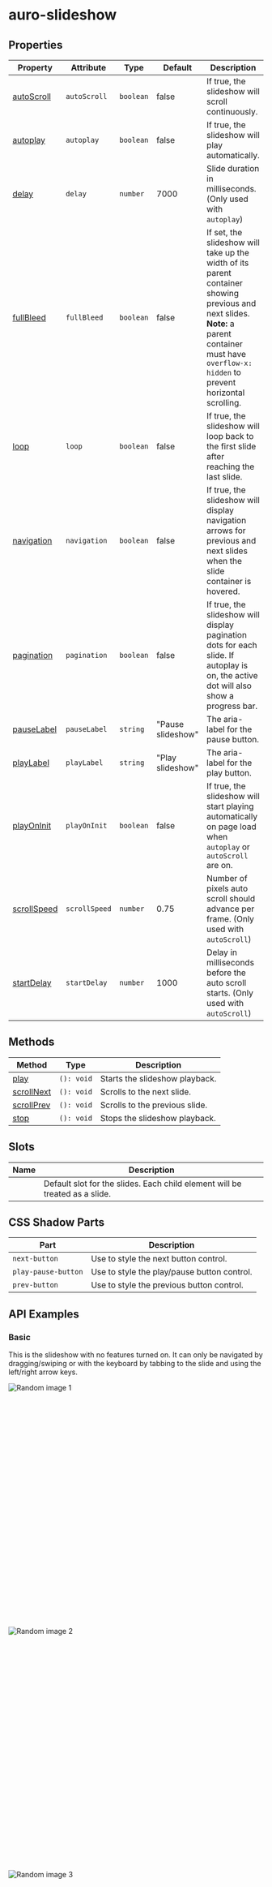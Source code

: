 <!-- AURO-GENERATED-CONTENT:START (FILE:src=./../docs/api.md) -->
<!-- The below content is automatically added from ./../docs/api.md -->

# auro-slideshow

## Properties

| Property      | Attribute     | Type      | Default           | Description                                      |
|---------------|---------------|-----------|-------------------|--------------------------------------------------|
| [autoScroll](#autoScroll)  | `autoScroll`  | `boolean` | false             | If true, the slideshow will scroll continuously. |
| [autoplay](#autoplay)    | `autoplay`    | `boolean` | false             | If true, the slideshow will play automatically.  |
| [delay](#delay)       | `delay`       | `number`  | 7000              | Slide duration in milliseconds. (Only used with `autoplay`) |
| [fullBleed](#fullBleed)   | `fullBleed`   | `boolean` | false             | If set, the slideshow will take up the width of its parent container showing previous and next slides. **Note:** a parent container must have `overflow-x: hidden` to prevent horizontal scrolling. |
| [loop](#loop)        | `loop`        | `boolean` | false             | If true, the slideshow will loop back to the first slide after reaching the last slide. |
| [navigation](#navigation)  | `navigation`  | `boolean` | false             | If true, the slideshow will display navigation arrows for previous and next slides when the slide container is hovered. |
| [pagination](#pagination)  | `pagination`  | `boolean` | false             | If true, the slideshow will display pagination dots for each slide. If autoplay is on, the active dot will also show a progress bar. |
| [pauseLabel](#pauseLabel)  | `pauseLabel`  | `string`  | "Pause slideshow" | The aria-label for the pause button.             |
| [playLabel](#playLabel)   | `playLabel`   | `string`  | "Play slideshow"  | The aria-label for the play button.              |
| [playOnInit](#playOnInit)  | `playOnInit`  | `boolean` | false             | If true, the slideshow will start playing automatically on page load when `autoplay` or `autoScroll` are on. |
| [scrollSpeed](#scrollSpeed) | `scrollSpeed` | `number`  | 0.75              | Number of pixels auto scroll should advance per frame. (Only used with `autoScroll`) |
| [startDelay](#startDelay)  | `startDelay`  | `number`  | 1000              | Delay in milliseconds before the auto scroll starts. (Only used with `autoScroll`) |

## Methods

| Method       | Type       | Description                    |
|--------------|------------|--------------------------------|
| [play](#play)       | `(): void` | Starts the slideshow playback. |
| [scrollNext](#scrollNext) | `(): void` | Scrolls to the next slide.     |
| [scrollPrev](#scrollPrev) | `(): void` | Scrolls to the previous slide. |
| [stop](#stop)       | `(): void` | Stops the slideshow playback.  |

## Slots

| Name | Description                                      |
|------|--------------------------------------------------|
|      | Default slot for the slides. Each child element will be treated as a slide. |

## CSS Shadow Parts

| Part                | Description                                 |
|---------------------|---------------------------------------------|
| `next-button`       | Use to style the next button control.       |
| `play-pause-button` | Use to style the play/pause button control. |
| `prev-button`       | Use to style the previous button control.   |
<!-- AURO-GENERATED-CONTENT:END -->

## API Examples

### Basic

This is the slideshow with no features turned on. It can only be navigated by dragging/swiping or with the keyboard by tabbing to the slide and using the left/right arrow keys.

<div class="exampleWrapper">
  <!-- AURO-GENERATED-CONTENT:START (FILE:src=./../apiExamples/basic.html) -->
  <!-- The below content is automatically added from ./../apiExamples/basic.html -->
    <auro-slideshow>
      <div style="height: 480px">
        <img style="object-fit: cover;" src="https://picsum.photos/1000/480?random=1" alt="Random image 1">
      </div>
      <div style="height: 480px">
        <img style="object-fit: cover;" src="https://picsum.photos/1000/480?random=2" alt="Random image 2">
      </div>
      <div style="height: 480px">
        <img style="object-fit: cover;" src="https://picsum.photos/1000/480?random=3" alt="Random image 3">
      </div>
      <div style="height: 480px">
        <img style="object-fit: cover;" src="https://picsum.photos/1000/480?random=4" alt="Random image 4">
      </div>
      <div style="height: 480px">
        <img style="object-fit: cover;" src="https://picsum.photos/1000/480?random=5" alt="Random image 5">
      </div>    
    </auro-slideshow>
  <!-- AURO-GENERATED-CONTENT:END -->
</div>
<auro-accordion alignRight>
  <span slot="trigger">See code</span>
<!-- AURO-GENERATED-CONTENT:START (CODE:src=./../apiExamples/basic.html) -->
<!-- The below code snippet is automatically added from ./../apiExamples/basic.html -->

```html
  <auro-slideshow>
    <div style="height: 480px">
      <img style="object-fit: cover;" src="https://picsum.photos/1000/480?random=1" alt="Random image 1">
    </div>
    <div style="height: 480px">
      <img style="object-fit: cover;" src="https://picsum.photos/1000/480?random=2" alt="Random image 2">
    </div>
    <div style="height: 480px">
      <img style="object-fit: cover;" src="https://picsum.photos/1000/480?random=3" alt="Random image 3">
    </div>
    <div style="height: 480px">
      <img style="object-fit: cover;" src="https://picsum.photos/1000/480?random=4" alt="Random image 4">
    </div>
    <div style="height: 480px">
      <img style="object-fit: cover;" src="https://picsum.photos/1000/480?random=5" alt="Random image 5">
    </div>    
  </auro-slideshow>
```
<!-- AURO-GENERATED-CONTENT:END -->
</auro-accordion>

### Navigation

Setting the `navigation` attribute will render previous/next arrow controls to allow the user to manually navigate the slideshow. These controls will only appear when the slides are hovered.

If `loop` is off, the respective arrow control will be disabled/hidden when the slideshow is at the beginning or the end.

`navigation` controls are disabled on mobile devices.

<div class="exampleWrapper">
  <!-- AURO-GENERATED-CONTENT:START (FILE:src=./../apiExamples/navigation.html) -->
  <!-- The below content is automatically added from ./../apiExamples/navigation.html -->
    <auro-slideshow navigation>
      <div style="height: 480px">
        <img style="object-fit: cover;" src="https://picsum.photos/1000/480?random=1" alt="Random image 1">
      </div>
      <div style="height: 480px">
        <img style="object-fit: cover;" src="https://picsum.photos/1000/480?random=2" alt="Random image 2">
      </div>
      <div style="height: 480px">
        <img style="object-fit: cover;" src="https://picsum.photos/1000/480?random=3" alt="Random image 3">
      </div>
      <div style="height: 480px">
        <img style="object-fit: cover;" src="https://picsum.photos/1000/480?random=4" alt="Random image 4">
      </div>
      <div style="height: 480px">
        <img style="object-fit: cover;" src="https://picsum.photos/1000/480?random=5" alt="Random image 5">
      </div>
    </auro-slideshow>
  <!-- AURO-GENERATED-CONTENT:END -->
</div>
<auro-accordion alignRight>
  <span slot="trigger">See code</span>
<!-- AURO-GENERATED-CONTENT:START (CODE:src=./../apiExamples/navigation.html) -->
<!-- The below code snippet is automatically added from ./../apiExamples/navigation.html -->

```html
  <auro-slideshow navigation>
    <div style="height: 480px">
      <img style="object-fit: cover;" src="https://picsum.photos/1000/480?random=1" alt="Random image 1">
    </div>
    <div style="height: 480px">
      <img style="object-fit: cover;" src="https://picsum.photos/1000/480?random=2" alt="Random image 2">
    </div>
    <div style="height: 480px">
      <img style="object-fit: cover;" src="https://picsum.photos/1000/480?random=3" alt="Random image 3">
    </div>
    <div style="height: 480px">
      <img style="object-fit: cover;" src="https://picsum.photos/1000/480?random=4" alt="Random image 4">
    </div>
    <div style="height: 480px">
      <img style="object-fit: cover;" src="https://picsum.photos/1000/480?random=5" alt="Random image 5">
    </div>
  </auro-slideshow>
```
<!-- AURO-GENERATED-CONTENT:END -->
</auro-accordion>

### Pagination

Setting the `pagination` attribute will render pagination dots to indicate the number of slides. The current slide dot is represented by a filled wide dot to match the look of the progress bar. 

<div class="exampleWrapper">
  <!-- AURO-GENERATED-CONTENT:START (FILE:src=./../apiExamples/pagination.html) -->
  <!-- The below content is automatically added from ./../apiExamples/pagination.html -->
  <auro-slideshow pagination>
  <div style="height: 480px">
      <img style="object-fit: cover;" src="https://picsum.photos/1000/480?random=1" alt="Random image 1">
  </div>
  <div style="height: 480px">
      <img style="object-fit: cover;" src="https://picsum.photos/1000/480?random=2" alt="Random image 2">
  </div>
  <div style="height: 480px">
      <img style="object-fit: cover;" src="https://picsum.photos/1000/480?random=3" alt="Random image 3">
  </div>
  <div style="height: 480px">
      <img style="object-fit: cover;" src="https://picsum.photos/1000/480?random=4" alt="Random image 4">
  </div>
  <div style="height: 480px">
      <img style="object-fit: cover;" src="https://picsum.photos/1000/480?random=5" alt="Random image 5">
  </div>
  </auro-slideshow>
  <!-- AURO-GENERATED-CONTENT:END -->
</div>
<auro-accordion alignRight>
  <span slot="trigger">See code</span>
<!-- AURO-GENERATED-CONTENT:START (CODE:src=./../apiExamples/pagination.html) -->
<!-- The below code snippet is automatically added from ./../apiExamples/pagination.html -->

```html
<auro-slideshow pagination>
<div style="height: 480px">
    <img style="object-fit: cover;" src="https://picsum.photos/1000/480?random=1" alt="Random image 1">
</div>
<div style="height: 480px">
    <img style="object-fit: cover;" src="https://picsum.photos/1000/480?random=2" alt="Random image 2">
</div>
<div style="height: 480px">
    <img style="object-fit: cover;" src="https://picsum.photos/1000/480?random=3" alt="Random image 3">
</div>
<div style="height: 480px">
    <img style="object-fit: cover;" src="https://picsum.photos/1000/480?random=4" alt="Random image 4">
</div>
<div style="height: 480px">
    <img style="object-fit: cover;" src="https://picsum.photos/1000/480?random=5" alt="Random image 5">
</div>
</auro-slideshow>
```
<!-- AURO-GENERATED-CONTENT:END -->
</auro-accordion>

### Loop

If the `loop` attribute is on, the slideshow will go back to the first slide when it reaches the end. If `autoplay` or `autoScroll` is on and `loop` is off, the slideshow will stop on the last slide.

<div class="exampleWrapper">
  <!-- AURO-GENERATED-CONTENT:START (FILE:src=./../apiExamples/loop.html) -->
  <!-- The below content is automatically added from ./../apiExamples/loop.html -->
    <auro-slideshow pagination navigation loop>
      <div style="height: 480px">
        <img style="object-fit: cover;" src="https://picsum.photos/1000/480?random=1" alt="Random image 1">
      </div>
      <div style="height: 480px">
        <img style="object-fit: cover;" src="https://picsum.photos/1000/480?random=2" alt="Random image 2">
      </div>
      <div style="height: 480px">
        <img style="object-fit: cover;" src="https://picsum.photos/1000/480?random=3" alt="Random image 3">
      </div>
      <div style="height: 480px">
        <img style="object-fit: cover;" src="https://picsum.photos/1000/480?random=4" alt="Random image 4">
      </div>
      <div style="height: 480px">
        <img style="object-fit: cover;" src="https://picsum.photos/1000/480?random=5" alt="Random image 5">
      </div>
    </auro-slideshow>
  <!-- AURO-GENERATED-CONTENT:END -->
</div>
<auro-accordion alignRight>
  <span slot="trigger">See code</span>
<!-- AURO-GENERATED-CONTENT:START (CODE:src=./../apiExamples/loop.html) -->
<!-- The below code snippet is automatically added from ./../apiExamples/loop.html -->

```html
  <auro-slideshow pagination navigation loop>
    <div style="height: 480px">
      <img style="object-fit: cover;" src="https://picsum.photos/1000/480?random=1" alt="Random image 1">
    </div>
    <div style="height: 480px">
      <img style="object-fit: cover;" src="https://picsum.photos/1000/480?random=2" alt="Random image 2">
    </div>
    <div style="height: 480px">
      <img style="object-fit: cover;" src="https://picsum.photos/1000/480?random=3" alt="Random image 3">
    </div>
    <div style="height: 480px">
      <img style="object-fit: cover;" src="https://picsum.photos/1000/480?random=4" alt="Random image 4">
    </div>
    <div style="height: 480px">
      <img style="object-fit: cover;" src="https://picsum.photos/1000/480?random=5" alt="Random image 5">
    </div>
  </auro-slideshow>
```
<!-- AURO-GENERATED-CONTENT:END -->
</auro-accordion>

### Autoplay

Setting the `autoplay` attribute will render the play button so users can stop or start the slideshow. Adding the `pagination` attribute will render pagination dots with an animated progress bar in place of the current slide dot showing the time until the next slide. When stopped, the progress bar will be filled. Playing will stop if any of the controls are clicked or a slide is hovered/receives focus.

<div class="exampleWrapper">
  <!-- AURO-GENERATED-CONTENT:START (FILE:src=./../apiExamples/autoplay.html) -->
  <!-- The below content is automatically added from ./../apiExamples/autoplay.html -->
    <auro-slideshow pagination autoplay playOnInit loop>
      <div style="height: 480px">
        <img style="object-fit: cover;" src="https://picsum.photos/1000/480?random=1" alt="Random image 1">
      </div>
      <div style="height: 480px">
        <img style="object-fit: cover;" src="https://picsum.photos/1000/480?random=2" alt="Random image 2">
      </div>
      <div style="height: 480px">
        <img style="object-fit: cover;" src="https://picsum.photos/1000/480?random=3" alt="Random image 3">
      </div>
      <div style="height: 480px">
        <img style="object-fit: cover;" src="https://picsum.photos/1000/480?random=4" alt="Random image 4">
      </div>
      <div style="height: 480px">
        <img style="object-fit: cover;" src="https://picsum.photos/1000/480?random=5" alt="Random image 5">
      </div>
    </auro-slideshow>
  <!-- AURO-GENERATED-CONTENT:END -->
</div>
<auro-accordion alignRight>
  <span slot="trigger">See code</span>
<!-- AURO-GENERATED-CONTENT:START (CODE:src=./../apiExamples/autoplay.html) -->
<!-- The below code snippet is automatically added from ./../apiExamples/autoplay.html -->

```html
  <auro-slideshow pagination autoplay playOnInit loop>
    <div style="height: 480px">
      <img style="object-fit: cover;" src="https://picsum.photos/1000/480?random=1" alt="Random image 1">
    </div>
    <div style="height: 480px">
      <img style="object-fit: cover;" src="https://picsum.photos/1000/480?random=2" alt="Random image 2">
    </div>
    <div style="height: 480px">
      <img style="object-fit: cover;" src="https://picsum.photos/1000/480?random=3" alt="Random image 3">
    </div>
    <div style="height: 480px">
      <img style="object-fit: cover;" src="https://picsum.photos/1000/480?random=4" alt="Random image 4">
    </div>
    <div style="height: 480px">
      <img style="object-fit: cover;" src="https://picsum.photos/1000/480?random=5" alt="Random image 5">
    </div>
  </auro-slideshow>
```
<!-- AURO-GENERATED-CONTENT:END -->
</auro-accordion>

### Delay

To set a custom slide duration on an `autoplay` slideshow, use the `delay` attribute to pass in a new value in milliseconds. The default value is 7000. This will show each slide for 7 seconds before moving to the next slide.

<div class="exampleWrapper">
  <!-- AURO-GENERATED-CONTENT:START (FILE:src=./../apiExamples/delay.html) -->
  <!-- The below content is automatically added from ./../apiExamples/delay.html -->
    <auro-slideshow pagination autoplay delay="2000">
      <div style="height: 480px">
        <img style="object-fit: cover;" src="https://picsum.photos/1000/480?random=1" alt="Random image 1">
      </div>
      <div style="height: 480px">
        <img style="object-fit: cover;" src="https://picsum.photos/1000/480?random=2" alt="Random image 2">
      </div>
      <div style="height: 480px">
        <img style="object-fit: cover;" src="https://picsum.photos/1000/480?random=3" alt="Random image 3">
      </div>
      <div style="height: 480px">
        <img style="object-fit: cover;" src="https://picsum.photos/1000/480?random=4" alt="Random image 4">
      </div>
      <div style="height: 480px">
        <img style="object-fit: cover;" src="https://picsum.photos/1000/480?random=5" alt="Random image 5">
      </div>
    </auro-slideshow>
  <!-- AURO-GENERATED-CONTENT:END -->
</div>
<auro-accordion alignRight>
  <span slot="trigger">See code</span>
<!-- AURO-GENERATED-CONTENT:START (CODE:src=./../apiExamples/delay.html) -->
<!-- The below code snippet is automatically added from ./../apiExamples/delay.html -->

```html
  <auro-slideshow pagination autoplay delay="2000">
    <div style="height: 480px">
      <img style="object-fit: cover;" src="https://picsum.photos/1000/480?random=1" alt="Random image 1">
    </div>
    <div style="height: 480px">
      <img style="object-fit: cover;" src="https://picsum.photos/1000/480?random=2" alt="Random image 2">
    </div>
    <div style="height: 480px">
      <img style="object-fit: cover;" src="https://picsum.photos/1000/480?random=3" alt="Random image 3">
    </div>
    <div style="height: 480px">
      <img style="object-fit: cover;" src="https://picsum.photos/1000/480?random=4" alt="Random image 4">
    </div>
    <div style="height: 480px">
      <img style="object-fit: cover;" src="https://picsum.photos/1000/480?random=5" alt="Random image 5">
    </div>
  </auro-slideshow>
```
<!-- AURO-GENERATED-CONTENT:END -->
</auro-accordion>

### AutoScroll

Setting the `autoScroll` attribute will also render the play button, but unlike `autoplay`, the slideshow will not stop on each slide. Instead, it will scroll continuously at a set pace and only stop on hover/focus or if any controls are clicked. 

`pagination` and `navigation` controls will not work unless the slideshow is stopped. 

`autoScroll` is disabled on mobile devices. 

<div class="exampleWrapper">
  <!-- AURO-GENERATED-CONTENT:START (FILE:src=./../apiExamples/autoscroll.html) -->
  <!-- The below content is automatically added from ./../apiExamples/autoscroll.html -->
    <auro-slideshow navigation autoscroll playOnInit loop>
      <div style="height: 480px; max-width: 400px;">
        <img style="object-fit: cover;" src="https://picsum.photos/400/480?random=1" alt="Random image 1">
      </div>
      <div style="height: 480px; max-width: 400px;">
        <img style="object-fit: cover;" src="https://picsum.photos/400/480?random=2" alt="Random image 2">
      </div>
      <div style="height: 480px; max-width: 400px;">
        <img style="object-fit: cover;" src="https://picsum.photos/400/480?random=3" alt="Random image 3">
      </div>
      <div style="height: 480px; max-width: 400px;">
        <img style="object-fit: cover;" src="https://picsum.photos/400/480?random=4" alt="Random image 4">
      </div>
      <div style="height: 480px; max-width: 400px;">
        <img style="object-fit: cover;" src="https://picsum.photos/400/480?random=5" alt="Random image 5">
      </div> 
    </auro-slideshow>
  <!-- AURO-GENERATED-CONTENT:END -->
</div>
<auro-accordion alignRight>
  <span slot="trigger">See code</span>
<!-- AURO-GENERATED-CONTENT:START (CODE:src=./../apiExamples/autoscroll.html) -->
<!-- The below code snippet is automatically added from ./../apiExamples/autoscroll.html -->

```html
  <auro-slideshow navigation autoscroll playOnInit loop>
    <div style="height: 480px; max-width: 400px;">
      <img style="object-fit: cover;" src="https://picsum.photos/400/480?random=1" alt="Random image 1">
    </div>
    <div style="height: 480px; max-width: 400px;">
      <img style="object-fit: cover;" src="https://picsum.photos/400/480?random=2" alt="Random image 2">
    </div>
    <div style="height: 480px; max-width: 400px;">
      <img style="object-fit: cover;" src="https://picsum.photos/400/480?random=3" alt="Random image 3">
    </div>
    <div style="height: 480px; max-width: 400px;">
      <img style="object-fit: cover;" src="https://picsum.photos/400/480?random=4" alt="Random image 4">
    </div>
    <div style="height: 480px; max-width: 400px;">
      <img style="object-fit: cover;" src="https://picsum.photos/400/480?random=5" alt="Random image 5">
    </div> 
  </auro-slideshow>
```
<!-- AURO-GENERATED-CONTENT:END -->
</auro-accordion>

### ScrollSpeed

To set a custom speed on an `autoScroll` slideshow, use the `scrollSpeed` attribute to pass in a new value in pixels per frame. The default value is 0.75. To make the slideshow scroll faster, use a higher number. The value does not need to be whole number.

<div class="exampleWrapper">
  <!-- AURO-GENERATED-CONTENT:START (FILE:src=./../apiExamples/scrollspeed.html) -->
  <!-- The below content is automatically added from ./../apiExamples/scrollspeed.html -->
    <auro-slideshow navigation autoscroll scrollSpeed="2.88" loop>
      <div style="height: 480px; max-width: 400px;">
        <img style="object-fit: cover;" src="https://picsum.photos/400/480?random=1" alt="Random image 1">
      </div>
      <div style="height: 480px; max-width: 400px;">
        <img style="object-fit: cover;" src="https://picsum.photos/400/480?random=2" alt="Random image 2">
      </div>
      <div style="height: 480px; max-width: 400px;">
        <img style="object-fit: cover;" src="https://picsum.photos/400/480?random=3" alt="Random image 3">
      </div>
      <div style="height: 480px; max-width: 400px;">
        <img style="object-fit: cover;" src="https://picsum.photos/400/480?random=4" alt="Random image 4">
      </div>
      <div style="height: 480px; max-width: 400px;">
        <img style="object-fit: cover;" src="https://picsum.photos/400/480?random=5" alt="Random image 5">
      </div> 
    </auro-slideshow>
  <!-- AURO-GENERATED-CONTENT:END -->
</div>
<auro-accordion alignRight>
  <span slot="trigger">See code</span>
<!-- AURO-GENERATED-CONTENT:START (CODE:src=./../apiExamples/scrollspeed.html) -->
<!-- The below code snippet is automatically added from ./../apiExamples/scrollspeed.html -->

```html
  <auro-slideshow navigation autoscroll scrollSpeed="2.88" loop>
    <div style="height: 480px; max-width: 400px;">
      <img style="object-fit: cover;" src="https://picsum.photos/400/480?random=1" alt="Random image 1">
    </div>
    <div style="height: 480px; max-width: 400px;">
      <img style="object-fit: cover;" src="https://picsum.photos/400/480?random=2" alt="Random image 2">
    </div>
    <div style="height: 480px; max-width: 400px;">
      <img style="object-fit: cover;" src="https://picsum.photos/400/480?random=3" alt="Random image 3">
    </div>
    <div style="height: 480px; max-width: 400px;">
      <img style="object-fit: cover;" src="https://picsum.photos/400/480?random=4" alt="Random image 4">
    </div>
    <div style="height: 480px; max-width: 400px;">
      <img style="object-fit: cover;" src="https://picsum.photos/400/480?random=5" alt="Random image 5">
    </div> 
  </auro-slideshow>
```
<!-- AURO-GENERATED-CONTENT:END -->
</auro-accordion>

### StartDelay

To set a custom delay before the `autoScroll` restarts, use the `startDelay` attribute to pass in a new value in milliseconds. The default value is 1000. This will cause the slideshow to wait 1 second before it resumes autoscrolling. 

<div class="exampleWrapper">
  <!-- AURO-GENERATED-CONTENT:START (FILE:src=./../apiExamples/startdelay.html) -->
  <!-- The below content is automatically added from ./../apiExamples/startdelay.html -->
  <auro-slideshow navigation autoscroll startDelay="200" loop>
    <div style="height: 480px; max-width: 400px;">
      <img style="object-fit: cover;" src="https://picsum.photos/400/480?random=1" alt="Random image 1">
    </div>
    <div style="height: 480px; max-width: 400px;">
      <img style="object-fit: cover;" src="https://picsum.photos/400/480?random=2" alt="Random image 2">
    </div>
    <div style="height: 480px; max-width: 400px;">
      <img style="object-fit: cover;" src="https://picsum.photos/400/480?random=3" alt="Random image 3">
    </div>
    <div style="height: 480px; max-width: 400px;">
      <img style="object-fit: cover;" src="https://picsum.photos/400/480?random=4" alt="Random image 4">
    </div>
    <div style="height: 480px; max-width: 400px;">
      <img style="object-fit: cover;" src="https://picsum.photos/400/480?random=5" alt="Random image 5">
    </div> 
  </auro-slideshow>
  <!-- AURO-GENERATED-CONTENT:END -->
</div>
<auro-accordion alignRight>
  <span slot="trigger">See code</span>
<!-- AURO-GENERATED-CONTENT:START (CODE:src=./../apiExamples/startdelay.html) -->
<!-- The below code snippet is automatically added from ./../apiExamples/startdelay.html -->

```html
<auro-slideshow navigation autoscroll startDelay="200" loop>
  <div style="height: 480px; max-width: 400px;">
    <img style="object-fit: cover;" src="https://picsum.photos/400/480?random=1" alt="Random image 1">
  </div>
  <div style="height: 480px; max-width: 400px;">
    <img style="object-fit: cover;" src="https://picsum.photos/400/480?random=2" alt="Random image 2">
  </div>
  <div style="height: 480px; max-width: 400px;">
    <img style="object-fit: cover;" src="https://picsum.photos/400/480?random=3" alt="Random image 3">
  </div>
  <div style="height: 480px; max-width: 400px;">
    <img style="object-fit: cover;" src="https://picsum.photos/400/480?random=4" alt="Random image 4">
  </div>
  <div style="height: 480px; max-width: 400px;">
    <img style="object-fit: cover;" src="https://picsum.photos/400/480?random=5" alt="Random image 5">
  </div> 
</auro-slideshow>
```
<!-- AURO-GENERATED-CONTENT:END -->
</auro-accordion>

### PlayOnInit

Setting the `playOnInit` attribute will start playing the slideshow when the page loads if either `autoplay` or `autoScroll` are enabled. Otherwise, the slideshow will not start playing until the user clicks the play button or the `play()` method is called.

<div class="exampleWrapper">
  <!-- AURO-GENERATED-CONTENT:START (FILE:src=./../apiExamples/playoninit.html) -->
  <!-- The below content is automatically added from ./../apiExamples/playoninit.html -->
    <auro-slideshow autoscroll playOnInit loop>
      <div style="height: 480px; max-width: 400px;">
        <img style="object-fit: cover;" src="https://picsum.photos/400/480?random=1" alt="Random image 1">
      </div>
      <div style="height: 480px; max-width: 400px;">
        <img style="object-fit: cover;" src="https://picsum.photos/400/480?random=2" alt="Random image 2">
      </div>
      <div style="height: 480px; max-width: 400px;">
        <img style="object-fit: cover;" src="https://picsum.photos/400/480?random=3" alt="Random image 3">
      </div>
      <div style="height: 480px; max-width: 400px;">
        <img style="object-fit: cover;" src="https://picsum.photos/400/480?random=4" alt="Random image 4">
      </div>
      <div style="height: 480px; max-width: 400px;">
        <img style="object-fit: cover;" src="https://picsum.photos/400/480?random=5" alt="Random image 5">
      </div> 
    </auro-slideshow>
  <!-- AURO-GENERATED-CONTENT:END -->
</div>
<auro-accordion alignRight>
  <span slot="trigger">See code</span>
<!-- AURO-GENERATED-CONTENT:START (CODE:src=./../apiExamples/playoninit.html) -->
<!-- The below code snippet is automatically added from ./../apiExamples/playoninit.html -->

```html
  <auro-slideshow autoscroll playOnInit loop>
    <div style="height: 480px; max-width: 400px;">
      <img style="object-fit: cover;" src="https://picsum.photos/400/480?random=1" alt="Random image 1">
    </div>
    <div style="height: 480px; max-width: 400px;">
      <img style="object-fit: cover;" src="https://picsum.photos/400/480?random=2" alt="Random image 2">
    </div>
    <div style="height: 480px; max-width: 400px;">
      <img style="object-fit: cover;" src="https://picsum.photos/400/480?random=3" alt="Random image 3">
    </div>
    <div style="height: 480px; max-width: 400px;">
      <img style="object-fit: cover;" src="https://picsum.photos/400/480?random=4" alt="Random image 4">
    </div>
    <div style="height: 480px; max-width: 400px;">
      <img style="object-fit: cover;" src="https://picsum.photos/400/480?random=5" alt="Random image 5">
    </div> 
  </auro-slideshow>
```
<!-- AURO-GENERATED-CONTENT:END -->
</auro-accordion>

### Custom labels for Play/Pause button

To set a custom aria-label for the play/pause button, pass in new values to the `playLabel` and `pauseLabel` attributes respectively. If not provided, they will default to "Play slideshow" and "Pause slideshow".

<div class="exampleWrapper">
  <!-- AURO-GENERATED-CONTENT:START (FILE:src=./../apiExamples/customlabels.html) -->
  <!-- The below content is automatically added from ./../apiExamples/customlabels.html -->
    <auro-slideshow pagination autoplay playLabel="Reproducir diapositivas" pauseLabel="Pausar diapositivas">
      <div style="height: 480px">
        <img style="object-fit: cover;" src="https://picsum.photos/1000/480?random=1" alt="Random image 1">
      </div>
      <div style="height: 480px">
        <img style="object-fit: cover;" src="https://picsum.photos/1000/480?random=2" alt="Random image 2">
      </div>
      <div style="height: 480px">
        <img style="object-fit: cover;" src="https://picsum.photos/1000/480?random=3" alt="Random image 3">
      </div>
      <div style="height: 480px">
        <img style="object-fit: cover;" src="https://picsum.photos/1000/480?random=4" alt="Random image 4">
      </div>
      <div style="height: 480px">
        <img style="object-fit: cover;" src="https://picsum.photos/1000/480?random=5" alt="Random image 5">
      </div>
    </auro-slideshow>
  <!-- AURO-GENERATED-CONTENT:END -->
</div>
<auro-accordion alignRight>
  <span slot="trigger">See code</span>
<!-- AURO-GENERATED-CONTENT:START (CODE:src=./../apiExamples/customlabels.html) -->
<!-- The below code snippet is automatically added from ./../apiExamples/customlabels.html -->

```html
  <auro-slideshow pagination autoplay playLabel="Reproducir diapositivas" pauseLabel="Pausar diapositivas">
    <div style="height: 480px">
      <img style="object-fit: cover;" src="https://picsum.photos/1000/480?random=1" alt="Random image 1">
    </div>
    <div style="height: 480px">
      <img style="object-fit: cover;" src="https://picsum.photos/1000/480?random=2" alt="Random image 2">
    </div>
    <div style="height: 480px">
      <img style="object-fit: cover;" src="https://picsum.photos/1000/480?random=3" alt="Random image 3">
    </div>
    <div style="height: 480px">
      <img style="object-fit: cover;" src="https://picsum.photos/1000/480?random=4" alt="Random image 4">
    </div>
    <div style="height: 480px">
      <img style="object-fit: cover;" src="https://picsum.photos/1000/480?random=5" alt="Random image 5">
    </div>
  </auro-slideshow>
```
<!-- AURO-GENERATED-CONTENT:END -->
</auro-accordion>

### Full-Bleed Preview

To enable the slideshow to show a preview of the previous and next slides, use the `fullBleed` attribute. This will unhide the overflow of the view area. 

**Note:** To use this properly, a parent container MUST have `overflow-x: hidden` to prevent horizontal scrolling on the page. It is not recommended to put `overflow-x: hidden` on the `<body>` element as this will prevent horizontal scrolling if fixed-width elements become wider than the page. This is only done for demo purposes.

<div class="exampleWrapper">
  <!-- AURO-GENERATED-CONTENT:START (FILE:src=./../apiExamples/fullBleed.html) -->
  <!-- The below content is automatically added from ./../apiExamples/fullBleed.html -->
    <auro-slideshow fullBleed autoplay pagination navigation loop>
      <div style="height: 480px">
        <img style="object-fit: cover;" src="https://picsum.photos/1000/480?random=1" alt="Random image 1">
      </div>
      <div style="height: 480px">
        <img style="object-fit: cover;" src="https://picsum.photos/1000/480?random=2" alt="Random image 2">
      </div>
      <div style="height: 480px">
        <img style="object-fit: cover;" src="https://picsum.photos/1000/480?random=3" alt="Random image 3">
      </div>
      <div style="height: 480px">
        <img style="object-fit: cover;" src="https://picsum.photos/1000/480?random=4" alt="Random image 4">
      </div>
      <div style="height: 480px">
        <img style="object-fit: cover;" src="https://picsum.photos/1000/480?random=5" alt="Random image 5">
      </div>
    </auro-slideshow>
    <!-- For demo purposes only -->
    <style>
      body {
        overflow-x: hidden;
      }
    </style>
  <!-- AURO-GENERATED-CONTENT:END -->
</div>
<auro-accordion alignRight>
  <span slot="trigger">See code</span>
<!-- AURO-GENERATED-CONTENT:START (CODE:src=./../apiExamples/fullBleed.html) -->
<!-- The below code snippet is automatically added from ./../apiExamples/fullBleed.html -->

```html
  <auro-slideshow fullBleed autoplay pagination navigation loop>
    <div style="height: 480px">
      <img style="object-fit: cover;" src="https://picsum.photos/1000/480?random=1" alt="Random image 1">
    </div>
    <div style="height: 480px">
      <img style="object-fit: cover;" src="https://picsum.photos/1000/480?random=2" alt="Random image 2">
    </div>
    <div style="height: 480px">
      <img style="object-fit: cover;" src="https://picsum.photos/1000/480?random=3" alt="Random image 3">
    </div>
    <div style="height: 480px">
      <img style="object-fit: cover;" src="https://picsum.photos/1000/480?random=4" alt="Random image 4">
    </div>
    <div style="height: 480px">
      <img style="object-fit: cover;" src="https://picsum.photos/1000/480?random=5" alt="Random image 5">
    </div>
  </auro-slideshow>
  <!-- For demo purposes only -->
  <style>
    body {
      overflow-x: hidden;
    }
  </style>
```
<!-- AURO-GENERATED-CONTENT:END -->
</auro-accordion>

### Full-Bleed + AutoScroll Preview

 There must be enough slides to trigger looping. If all the slides can fit on the page `autoscroll` will not enable.

<div class="exampleWrapper">
  <!-- AURO-GENERATED-CONTENT:START (FILE:src=./../apiExamples/fullBleedAutoScroll.html) -->
  <!-- The below content is automatically added from ./../apiExamples/fullBleedAutoScroll.html -->
    <auro-slideshow fullBleed navigation autoscroll playOnInit loop>
      <div style="height: 480px; max-width: 400px;">
        <img style="object-fit: cover;" src="https://picsum.photos/400/480?random=1" alt="Random image 1">
      </div>
      <div style="height: 480px; max-width: 400px;">
        <img style="object-fit: cover;" src="https://picsum.photos/400/480?random=2" alt="Random image 2">
      </div>
      <div style="height: 480px; max-width: 400px;">
        <img style="object-fit: cover;" src="https://picsum.photos/400/480?random=3" alt="Random image 3">
      </div>
      <div style="height: 480px; max-width: 400px;">
        <img style="object-fit: cover;" src="https://picsum.photos/400/480?random=4" alt="Random image 4">
      </div>
      <div style="height: 480px; max-width: 400px;">
        <img style="object-fit: cover;" src="https://picsum.photos/400/480?random=5" alt="Random image 5">
      </div> 
      <div style="height: 480px; max-width: 400px;">
        <img style="object-fit: cover;" src="https://picsum.photos/400/480?random=6" alt="Random image 6">
      </div> 
      <div style="height: 480px; max-width: 400px;">
        <img style="object-fit: cover;" src="https://picsum.photos/400/480?random=7" alt="Random image 7">
      </div> 
      <div style="height: 480px; max-width: 400px;">
        <img style="object-fit: cover;" src="https://picsum.photos/400/480?random=8" alt="Random image 8">
      </div> 
    </auro-slideshow>
    <!-- For demo purposes only -->
    <style>
      body {
        overflow-x: hidden;
      }
    </style>
  <!-- AURO-GENERATED-CONTENT:END -->
</div>
<auro-accordion alignRight>
  <span slot="trigger">See code</span>
<!-- AURO-GENERATED-CONTENT:START (CODE:src=./../apiExamples/fullBleedAutoScroll.html) -->
<!-- The below code snippet is automatically added from ./../apiExamples/fullBleedAutoScroll.html -->

```html
  <auro-slideshow fullBleed navigation autoscroll playOnInit loop>
    <div style="height: 480px; max-width: 400px;">
      <img style="object-fit: cover;" src="https://picsum.photos/400/480?random=1" alt="Random image 1">
    </div>
    <div style="height: 480px; max-width: 400px;">
      <img style="object-fit: cover;" src="https://picsum.photos/400/480?random=2" alt="Random image 2">
    </div>
    <div style="height: 480px; max-width: 400px;">
      <img style="object-fit: cover;" src="https://picsum.photos/400/480?random=3" alt="Random image 3">
    </div>
    <div style="height: 480px; max-width: 400px;">
      <img style="object-fit: cover;" src="https://picsum.photos/400/480?random=4" alt="Random image 4">
    </div>
    <div style="height: 480px; max-width: 400px;">
      <img style="object-fit: cover;" src="https://picsum.photos/400/480?random=5" alt="Random image 5">
    </div> 
    <div style="height: 480px; max-width: 400px;">
      <img style="object-fit: cover;" src="https://picsum.photos/400/480?random=6" alt="Random image 6">
    </div> 
    <div style="height: 480px; max-width: 400px;">
      <img style="object-fit: cover;" src="https://picsum.photos/400/480?random=7" alt="Random image 7">
    </div> 
    <div style="height: 480px; max-width: 400px;">
      <img style="object-fit: cover;" src="https://picsum.photos/400/480?random=8" alt="Random image 8">
    </div> 
  </auro-slideshow>
  <!-- For demo purposes only -->
  <style>
    body {
      overflow-x: hidden;
    }
  </style>
```
<!-- AURO-GENERATED-CONTENT:END -->
</auro-accordion>
